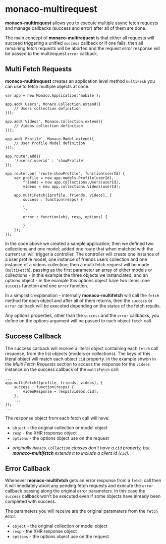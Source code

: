 monaco-multirequest
====

**monaco-multirequest** allows you to execute multiple async fetch requests and manage callbacks (success and error) after all of them are done.

The main concept of **monaco-multirequest** is that either all requests will succeed triggering a unified `success` callback or if one fails, then all remaining fetch requests will be aborted and the request error response will be passed to the multirequest `error` callback.

Multi Fetch Requests
----

**monaco-multirequest** creates an application level method `multiFech` you can use to fetch multiple objects at once:

	var app = new Monaco.Application('mobile');

	app.add('Users', Monaco.Collection.extend({
		// Users collection definition
	}));

	app.add('Videos', Monaco.Collection.extend({
		// Videos collection definition
	}));

	app.add('Profile', Monaco.Model.extend({
		// User Profile Model definition
	}));

	app.router.add({
		'/users/:userid' : 'showProfile'
	});

	app.router.on( 'route:showProfile', function(userId) {
		var profile = new app.models.Profile(userId),
			friends = new app.collections.Users(userId),
			videos = new app.collections.Videos(userId);

		app.multiFetch([profile, friends, videos], {
			success : function(resps) {

			},

			error : function(obj, resp, options) {

			}
		});
	});


In the code above we created a sample application; then we defined two collections and one model; added one route that when matched with the current url will trigger a controller. The controller will create one instance of a user profile model, one instance of friends users collection and one instance of a videos collection; then a multi fetch request will be made (`multiFetch`), passing as the first parameter an array of either models or collections - in this example the three objects we instanciated; and an options object - in the example this options object have two items: one `success` function and one `error` function.

In a simplistic explanation - internally **monaco-multifetch** will call the `fetch` method for each object and after all of them returns, then the `success` or `error` callback will be executed depending on the status of the fetch results.

Any options properties, other than the `success` and the `error` callbacks, you define on the options argument will be passed to each object `fetch` call.

Success Callback
----

The success callback will receive a literal object containing each `fetch` call response, from the list objects (models or collections). The keys of this literal object will match each object `cid` property. In the example shwon in the *Multi Fetch Requests* section to access the response for the `videos` instance on the success callback of the `multiFetch` call:

    ...
	app.multiFetch([profile, friends, videos], {
		success : function(resps) {
			videoResponse = resps[videos.cid];
		},
		...
	});
    ...

The response object from each fetch call will have:

- `object`  - the original collection or model object  
- `resp`    - the XHR response object  
- `options` - the options object use on the request

* *originally `Monaco.Collection` classes don't have a `cid` property, but **monaco-multifetch** extends it to include a client id (`cid`).*

Error Callback
----

Whenever **monaco-multifetch** gets an error response from a `fetch` call then it will imediately abort any pending fetch requests and execute the `error` callback passing along the original error parameters. In this case the `success` callback won't be executed even if some objects have already been completed with success.

The parameters you will receive are the original parameters from the `fetch` error:

- `object`  - the original collection or model object  
- `resp`    - the XHR response object  
- `options` - the options object use on the request

